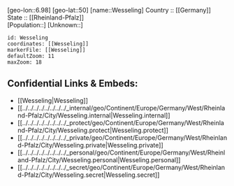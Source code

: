 ﻿---
location: [50,6.98] 
mapzoom: [7,12] 
mapmarker: city 
type: City
tags:
- geo/City


SpocWebEntityId: 35566
isDeleted: false
confidential: public

---
[geo-lon::6.98] 
[geo-lat::50] 
[name::Wesseling] 
Country :: [[Germany]]  
State :: [[Rheinland-Pfalz]]  
[Population::] 
[Unknown::] 


```leaflet
id: Wesseling
coordinates: [[Wesseling]] 
markerFile: [[Wesseling]] 
defaultZoom: 11 
maxZoom: 18
```


## Confidential Links & Embeds: 
- [[Wesseling|Wesseling]]  
- [[../../../../../../../../_internal/geo/Continent/Europe/Germany/West/Rheinland-Pfalz/City/Wesseling.internal|Wesseling.internal]] 
- [[../../../../../../../../_protect/geo/Continent/Europe/Germany/West/Rheinland-Pfalz/City/Wesseling.protect|Wesseling.protect]] 
- [[../../../../../../../../_private/geo/Continent/Europe/Germany/West/Rheinland-Pfalz/City/Wesseling.private|Wesseling.private]] 
- [[../../../../../../../../_personal/geo/Continent/Europe/Germany/West/Rheinland-Pfalz/City/Wesseling.personal|Wesseling.personal]] 
- [[../../../../../../../../_secret/geo/Continent/Europe/Germany/West/Rheinland-Pfalz/City/Wesseling.secret|Wesseling.secret]] 
